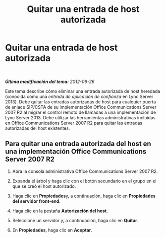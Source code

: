 ﻿---
title: Quitar una entrada de host autorizada
TOCTitle: Quitar una entrada de host autorizada
ms:assetid: 56a04140-347e-4eef-bede-0e858534f71e
ms:mtpsurl: https://technet.microsoft.com/es-es/library/JJ204902(v=OCS.15)
ms:contentKeyID: 48275317
ms.date: 01/07/2017
mtps_version: v=OCS.15
ms.translationtype: HT
---

# Quitar una entrada de host autorizada

 

_**Última modificación del tema:** 2012-09-26_

Este tema describe cómo eliminar una entrada autorizada de host heredada (conocida como una *entrada de aplicación de confianza* en Lync Server 2013). Debe quitar las entradas autorizadas de host para cualquier puerta de enlace SIP/CSTA de su implementación Office Communications Server 2007 R2 al migrar el control remoto de llamadas a una implementación de Lync Server 2013. Debe utilizar las herramientas administrativas incluidas en Office Communications Server 2007 R2 para quitar las entradas autorizadas del host existentes.

## Para quitar una entrada autorizada del host en una implementación Office Communications Server 2007 R2

1.  Abra la consola administrativa Office Communications Server 2007 R2.

2.  Expanda el árbol y haga clic con el botón secundario en el grupo en el que se creó el host autorizado.

3.  Haga clic en **Propiedades**y, a continuación, haga clic en **Propiedades del servidor front-end**.

4.  Haga clic en la pestaña **Autorización del host**.

5.  Seleccione un servidor y, a continuación, haga clic en **Quitar**.

6.  En **Propiedades**, haga clic en **Aceptar**.

